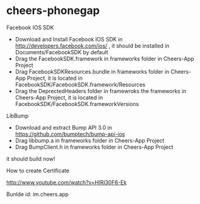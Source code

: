 cheers-phonegap
===============

Facebook IOS SDK

* Download and Install Facebook IOS SDK in http://developers.facebook.com/ios/ , it should be installed in Documents/FacebookSDK by default
* Drag the FacebookSDK.framework  in frameworks folder in Cheers-App Project
* Drag FacebookSDKResources.bundle in frameworks folder in Cheers-App Project, it is located in FacebookSDK/FacebookSDK.framework/Resources
* Drag the DeprectedHeaders folder in framewroks the frameworks in Cheers-App Project, it is located in FacebookSDK/FacebookSDK.frameworkVersions


LibBump

* Download and extract Bump API 3.0 in https://github.com/bumptech/bump-api-ios
* Drag libbump.a in frameworks folder in Cheers-App Project
* Drag BumpClient.h in frameworks folder in Cheers-App Project


it should build now!


How to create Certificate

http://www.youtube.com/watch?v=HlRI30F6-Ek

Bunlde id:  im.cheers.app
